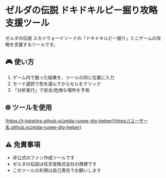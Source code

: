 # ゼルダの伝説 ドキドキルピー掘り攻略支援ツール

ゼルダの伝説 スカイウォードソードの「ドキドキルピー掘り」ミニゲームの攻略を支援するツールです。

## 🎮 使い方

1. ゲーム内で掘った結果を、ツールの同じ位置に入力
2. モード選択で色を選んでからセルをクリック
3. 「分析実行」で安全/危険な場所を予測

## 🌐 ツールを使用

[https://t-katahira.github.io/zelda-rupee-dig-helper](https://ユーザー名.github.io/zelda-rupee-dig-helper)

## ⚠️ 免責事項

- 非公式のファン作成ツールです
- ゼルダの伝説は任天堂株式会社の商標です
- このツールの利用は自己責任でお願いします
